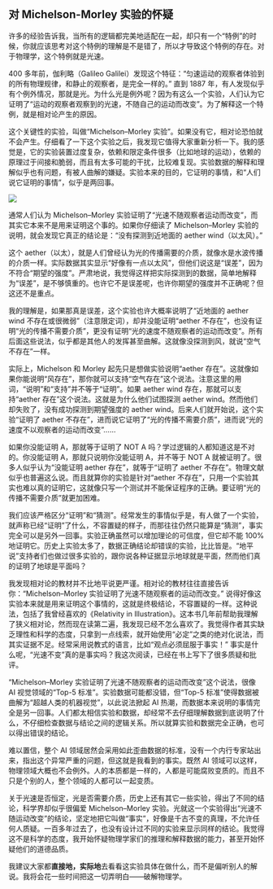 ## 对 Michelson-Morley 实验的怀疑

许多的经验告诉我，当所有的逻辑都完美地适配在一起，却只有一个“特例”的时候，你就应该思考对这个特例的理解是不是错了，所以才导致这个特例的存在。对于物理学，这个特例就是光速。

400 多年前，伽利略（Galileo Galilei）发现这个特征：“匀速运动的观察者体验到的所有物理规律，和静止的观察者，是完全一样的。” 直到 1887 年，有人发现似乎有个例外情况，那就是光。为什么光是例外呢？因为有这么一个实验，人们认为它证明了“运动的观察者观察到的光速，不随自己的运动而改变”。为了解释这一个特例，就是相对论产生的原因。

这个关键性的实验，叫做“Michelson–Morley 实验”。如果没有它，相对论恐怕就不会产生。仔细看了一下这个实验之后，我发现它值得大家重新分析一下。我的感觉是，它的实验装置过度复杂，依赖和限定条件很多（比如地球的运动），依赖的原理过于间接和脆弱，而且有太多可能的干扰，比较难复现。实验数据的解释和理解似乎也有问题，有被人曲解的嫌疑。实验本来的目的，它证明的事情，和“人们说它证明的事情”，似乎是两回事。

![](https://www.yinwang.org/images/michelson-morley-experiment-wikipedia.jpg)

通常人们认为 Michelson–Morley 实验证明了“光速不随观察者运动而改变”，而其实它本来不是用来证明这个事的。如果你仔细读了 Michelson–Morley 实验的说明，就会发现它真正的结论是：“没有探测到近地面的 aether wind（以太风）。”

这个 aether（以太），就是人们曾经认为光的传播需要的介质，就像水是水波传播的介质一样。实际数据其实显示“好像有一点以太风”，但他们说这是“误差”，因为不符合“期望的强度”。严肃地说，我觉得这样把实际探测到的数据，简单地解释为“误差”，是不够慎重的。也许它不是误差呢，也许你期望的强度并不正确呢？但这还不是重点。

我的理解是，如果那真是误差，这个实验也许大概率说明了“近地面的 aether wind 不存在或很微弱”（注意限定词），却并没能证明“aether 不存在”，也没有证明“光的传播不需要介质”，更没有证明“光的速度不随观察者的运动而改变”。所有后面这些说法，似乎都是其他人的发挥甚至曲解。这就像没探测到风，就说“空气不存在”一样。

实际上，Michelson 和 Morley 起先只是想做实验说明“aether 存在”。这就像如果你能说明“风存在”，那你就可以支持“空气存在”这个说法。注意这里的用词，“说明”和“支持”并不等于“证明”。如果 aether wind 存在，那就可以支持“aether 存在”这个说法。这就是为什么他们试图探测 aether wind。然而他们却失败了，没有成功探测到期望强度的 aether wind。后来人们就开始说，这个实验“证明了 aether 不存在”，进而说它证明了“光的传播不需要介质”，进而说“光的速度不以观察者的运动而改变”……

如果你没能证明 A，那就等于证明了 NOT A 吗？学过逻辑的人都知道这是不对的。你没能证明 A，那就只说明你没能证明 A，并不等于 NOT A 就被证明了。很多人似乎认为“没能证明 aether 存在”，就等于“证明了 aether 不存在”。物理文献似乎也普遍这么说。而且就算你的实验是针对“aether 不存在”，只用一个实验其实也难以真的证明它，这就像只写一个测试并不能保证程序的正确。要证明“光的传播不需要介质”就更加困难。

我们应该严格区分“证明”和“猜测”。经常发生的事情似乎是，有人做了一个实验，就声称已经“证明”了什么，不容置疑的样子，而那往往仍然只能算是“猜测”，事实完全可以是另外一回事。实验正确虽然可以增加理论的可信度，但它却不能 100% 地证明它。历史上实验太多了，数据正确结论却错误的实验，比比皆是。“地平说”支持者们也做过很多实验的，跟你说各种证据显示地球就是平面，然而他们真的证明了地球是平面吗？

我发现相对论的教材并不比地平说更严谨。相对论的教材往往直接告诉你：“Michelson–Morley 实验证明了光速不随观察者的运动而改变。” 说得好像这实验本来就是用来证明这个事情的，这就是终极结论，不容置疑的一样。这种说法，包括了我曾经喜欢的《Relativity in Illustration》。这本书几年前帮助我理解了狭义相对论，然而现在读第二遍，我发现已经不怎么喜欢了。我觉得作者其实缺乏理性和科学的态度，只拿到一点线索，就开始使用“必定”之类的绝对化说法，而其实证据不足。经常采用说教式的语言，比如“观点必须屈服于事实！” 事实是什么呢，“光速不变”真的是事实吗？我这次阅读，已经在书上写下了很多质疑和批评。

“Michelson–Morley 实验证明了光速不随观察者的运动而改变”这个说法，很像 AI 视觉领域的“Top-5 标准”。实验数据可能都没错，但“Top-5 标准”使得数据被曲解为“超越人类的机器视觉”，以此说法掀起 AI 热潮，而数据本来说明的事情完全是另一回事。人们都太相信实验和数据，却经常不去仔细理解数据到底说明了什么，不仔细检查数据与结论之间的逻辑关系。所以就算实验和数据完全正确，也可以得出错误的结论。

难以置信，整个 AI 领域居然会采用如此歪曲数据的标准，没有一个内行专家站出来，指出这个异常严重的问题，但这就是我看到的事实。既然 AI 领域可以这样，物理领域大概也不会例外。人的本质都是一样的，人都是可能腐败变质的。而且不只是个别的人，整个领域的人都可以一起变质。

关于光速是否恒定，光是否需要介质，历史上还有其它一些实验，得出了不同的结论，科学界却似乎很偏爱 Michelson–Morley 实验。光就这一个实验得出“光速不随运动改变”的结论，坚定地把它叫做“事实”，好像是千古不变的真理，不允许任何人质疑。一百多年过去了，也没有设计过不同的实验来显示同样的结论。我觉得这不是科学的态度，我开始怀疑物理学家们的推理和解释数据的能力，甚至开始怀疑他们的道德品质。

我建议大家都**直接地，实际地**去看看这实验具体在做什么，而不是偏听别人的解说。我将会花一些时间把这一切弄明白——破解物理学。

